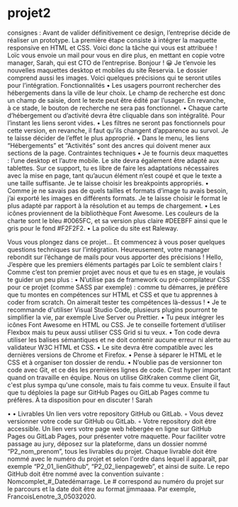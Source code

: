# projet2
consignes :
Avant de valider définitivement ce design, l’entreprise décide de réaliser un prototype. La première étape consiste à intégrer la maquette responsive en HTML et CSS. Voici donc la tâche qui vous est attribuée ! Loïc vous envoie un mail pour vous en dire plus, en mettant en copie votre manager, Sarah, qui est CTO de l’entreprise.
Bonjour ! 😀
Je t’envoie les nouvelles maquettes desktop et mobiles du site Reservia. Le dossier comprend aussi les images. Voici quelques précisions qui te seront utiles pour l’intégration.
Fonctionnalités
• Les usagers pourront rechercher des hébergements dans la ville de leur choix. Le champ de recherche est donc un champ de saisie, dont le texte peut être édité par l’usager. En revanche, à ce stade, le bouton de recherche ne sera pas fonctionnel.
• Chaque carte d’hébergement ou d’activité devra être cliquable dans son intégralité. Pour l’instant les liens seront vides.
• Les filtres ne seront pas fonctionnels pour cette version, en revanche, il faut qu’ils changent d’apparence au survol. Je te laisse décider de l’effet le plus approprié.
• Dans le menu, les liens “Hébergements” et “Activités” sont des ancres qui doivent mener aux sections de la page.
Contraintes techniques
• Je te fournis deux maquettes : l’une desktop et l’autre mobile. Le site devra également être adapté aux tablettes. Sur ce support, tu es libre de faire les adaptations nécessaires avec la mise en page, tant qu’aucun élément n’est coupé et que le texte a une taille suffisante. Je te laisse choisir les breakpoints appropriés.
• Comme je ne savais pas de quels tailles et formats d’image tu avais besoin, j’ai exporté les images en différents formats. Je te laisse choisir le format le plus adapté par rapport à la résolution et au temps de chargement.
• Les icônes proviennent de la bibliothèque Font Awesome. Les couleurs de la charte sont le bleu #0065FC, et sa version plus claire #DEEBFF ainsi que le gris pour le fond #F2F2F2.
• La police du site est Raleway.
    
 Vous vous plongez dans ce projet... Et commencez à vous poser quelques questions techniques sur l’intégration. Heureusement, votre manager rebondit sur l’échange de mails pour vous apporter des précisions !
Hello,
J’espère que les premiers éléments partagés par Loïc te semblent clairs ! Comme c’est ton premier projet avec nous et que tu es en stage, je voulais te guider un peu plus :
• N’utilise pas de framework ou pré-compilateur CSS pour ce projet (comme SASS par exemple) : comme tu démarres, je préfère que tu montes en compétences sur HTML et CSS et que tu apprennes à coder from scratch. On aimerait tester tes compétences là-dessus !
• Je te recommande d'utiliser Visual Studio Code, plusieurs plugins pourront te simplifier la vie, par exemple Live Server ou Prettier.
• Tu peux intégrer les icônes Font Awesome en HTML ou CSS. Je te conseille fortement d’utiliser Flexbox mais tu peux aussi utiliser CSS Grid si tu veux.
• Ton code devra utiliser les balises sémantiques et ne doit contenir aucune erreur ni alerte au validateur W3C HTML et CSS.
• Le site devra être compatible avec les dernières versions de Chrome et Firefox.
• Pense à séparer le HTML et le CSS et à organiser ton dossier de rendu.
• N’oublie pas de versionner ton code avec Git, et ce dès les premières lignes de
code. C’est hyper important quand on travaille en équipe. Nous on utilise GitKraken comme client Git, c'est plus sympa qu'une console, mais tu fais comme tu veux. Ensuite il faut que tu déploies la page sur GitHub Pages ou GitLab Pages comme tu préfères.
À ta disposition pour en discuter ! Sarah

• •
Livrables
Un lien vers votre repository GitHub ou GitLab.
◦ Vous devez versionner votre code sur GitHub ou GitLab.
◦ Votre repository doit être accessible.
Un lien vers votre page web hébergée en ligne sur GitHub Pages ou GitLab Pages, pour présenter votre maquette.
Pour faciliter votre passage au jury, déposez sur la plateforme, dans un dossier nommé “P2_nom_prenom”, tous les livrables du projet. Chaque livrable doit être nommé avec le numéro du projet et selon l'ordre dans lequel il apparaît, par exemple “P2_01_lienGithub”, “P2_02_lienpageweb”, et ainsi de suite.
Le repo GitHub doit être nommé avec la convention suivante :
Nomcomplet_#_Datedémarrage. Le # correspond au numéro du projet sur le parcours
et la date doit être au format jjmmaaaa. Par exemple, FrancoisLenotre_3_05032020.